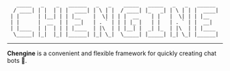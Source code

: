 ```
   _____   _    _   ______   _   _    _____   _____   _   _   ______ 
  / ____| | |  | | |  ____| | \ | |  / ____| |_   _| | \ | | |  ____|
 | |      | |__| | | |__    |  \| | | |  __    | |   |  \| | | |__   
 | |      |  __  | |  __|   | . ` | | | |_ |   | |   | . ` | |  __|  
 | |____  | |  | | | |____  | |\  | | |__| |  _| |_  | |\  | | |____ 
  \_____| |_|  |_| |______| |_| \_|  \_____| |_____| |_| \_| |______|
```

----

**Chengine** is a convenient and flexible framework for quickly creating chat bots 🤖.
